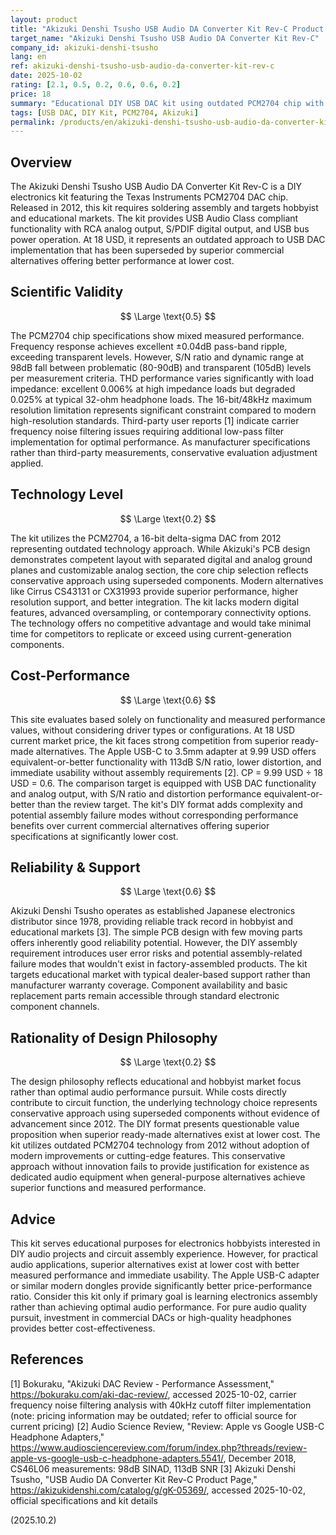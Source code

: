 ```yaml
---
layout: product
title: "Akizuki Denshi Tsusho USB Audio DA Converter Kit Rev-C Product Review"
target_name: "Akizuki Denshi Tsusho USB Audio DA Converter Kit Rev-C"
company_id: akizuki-denshi-tsusho
lang: en
ref: akizuki-denshi-tsusho-usb-audio-da-converter-kit-rev-c
date: 2025-10-02
rating: [2.1, 0.5, 0.2, 0.6, 0.6, 0.2]
price: 18
summary: "Educational DIY USB DAC kit using outdated PCM2704 chip with inferior cost-performance compared to modern ready-made alternatives"
tags: [USB DAC, DIY Kit, PCM2704, Akizuki]
permalink: /products/en/akizuki-denshi-tsusho-usb-audio-da-converter-kit-rev-c/
---
```


## Overview

The Akizuki Denshi Tsusho USB Audio DA Converter Kit Rev-C is a DIY electronics kit featuring the Texas Instruments PCM2704 DAC chip. Released in 2012, this kit requires soldering assembly and targets hobbyist and educational markets. The kit provides USB Audio Class compliant functionality with RCA analog output, S/PDIF digital output, and USB bus power operation. At 18 USD, it represents an outdated approach to USB DAC implementation that has been superseded by superior commercial alternatives offering better performance at lower cost.

## Scientific Validity

$$ \Large \text{0.5} $$

The PCM2704 chip specifications show mixed measured performance. Frequency response achieves excellent ±0.04dB pass-band ripple, exceeding transparent levels. However, S/N ratio and dynamic range at 98dB fall between problematic (80-90dB) and transparent (105dB) levels per measurement criteria. THD performance varies significantly with load impedance: excellent 0.006% at high impedance loads but degraded 0.025% at typical 32-ohm headphone loads. The 16-bit/48kHz maximum resolution limitation represents significant constraint compared to modern high-resolution standards. Third-party user reports [1] indicate carrier frequency noise filtering issues requiring additional low-pass filter implementation for optimal performance. As manufacturer specifications rather than third-party measurements, conservative evaluation adjustment applied.

## Technology Level

$$ \Large \text{0.2} $$

The kit utilizes the PCM2704, a 16-bit delta-sigma DAC from 2012 representing outdated technology approach. While Akizuki's PCB design demonstrates competent layout with separated digital and analog ground planes and customizable analog section, the core chip selection reflects conservative approach using superseded components. Modern alternatives like Cirrus CS43131 or CX31993 provide superior performance, higher resolution support, and better integration. The kit lacks modern digital features, advanced oversampling, or contemporary connectivity options. The technology offers no competitive advantage and would take minimal time for competitors to replicate or exceed using current-generation components.

## Cost-Performance

$$ \Large \text{0.6} $$

This site evaluates based solely on functionality and measured performance values, without considering driver types or configurations. At 18 USD current market price, the kit faces strong competition from superior ready-made alternatives. The Apple USB-C to 3.5mm adapter at 9.99 USD offers equivalent-or-better functionality with 113dB S/N ratio, lower distortion, and immediate usability without assembly requirements [2]. CP = 9.99 USD ÷ 18 USD = 0.6. The comparison target is equipped with USB DAC functionality and analog output, with S/N ratio and distortion performance equivalent-or-better than the review target. The kit's DIY format adds complexity and potential assembly failure modes without corresponding performance benefits over current commercial alternatives offering superior specifications at significantly lower cost.

## Reliability & Support

$$ \Large \text{0.6} $$

Akizuki Denshi Tsusho operates as established Japanese electronics distributor since 1978, providing reliable track record in hobbyist and educational markets [3]. The simple PCB design with few moving parts offers inherently good reliability potential. However, the DIY assembly requirement introduces user error risks and potential assembly-related failure modes that wouldn't exist in factory-assembled products. The kit targets educational market with typical dealer-based support rather than manufacturer warranty coverage. Component availability and basic replacement parts remain accessible through standard electronic component channels.

## Rationality of Design Philosophy

$$ \Large \text{0.2} $$

The design philosophy reflects educational and hobbyist market focus rather than optimal audio performance pursuit. While costs directly contribute to circuit function, the underlying technology choice represents conservative approach using superseded components without evidence of advancement since 2012. The DIY format presents questionable value proposition when superior ready-made alternatives exist at lower cost. The kit utilizes outdated PCM2704 technology from 2012 without adoption of modern improvements or cutting-edge features. This conservative approach without innovation fails to provide justification for existence as dedicated audio equipment when general-purpose alternatives achieve superior functions and measured performance.

## Advice

This kit serves educational purposes for electronics hobbyists interested in DIY audio projects and circuit assembly experience. However, for practical audio applications, superior alternatives exist at lower cost with better measured performance and immediate usability. The Apple USB-C adapter or similar modern dongles provide significantly better price-performance ratio. Consider this kit only if primary goal is learning electronics assembly rather than achieving optimal audio performance. For pure audio quality pursuit, investment in commercial DACs or high-quality headphones provides better cost-effectiveness.

## References

[1] Bokuraku, "Akizuki DAC Review - Performance Assessment," https://bokuraku.com/aki-dac-review/, accessed 2025-10-02, carrier frequency noise filtering analysis with 40kHz cutoff filter implementation (note: pricing information may be outdated; refer to official source for current pricing)
[2] Audio Science Review, "Review: Apple vs Google USB-C Headphone Adapters," https://www.audiosciencereview.com/forum/index.php?threads/review-apple-vs-google-usb-c-headphone-adapters.5541/, December 2018, CS46L06 measurements: 98dB SINAD, 113dB SNR
[3] Akizuki Denshi Tsusho, "USB Audio DA Converter Kit Rev-C Product Page," https://akizukidenshi.com/catalog/g/gK-05369/, accessed 2025-10-02, official specifications and kit details

(2025.10.2)